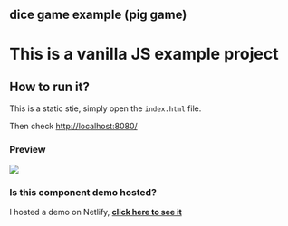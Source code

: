 ## dice game example (pig game)

# This is a vanilla JS example project


## How to run it?
This is a static stie, simply open the `index.html` file.

Then check [http://localhost:8080/](http://localhost:8080/)


### Preview
![](preview-concept.png)


### Is this component demo hosted?

I hosted a demo on Netlify, **[click here to see it](https://dice-game-battle.netlify.app/)**
